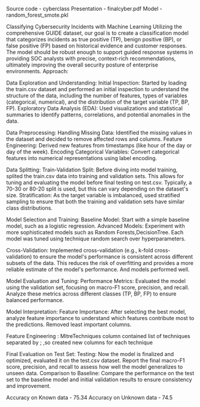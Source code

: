 Source code - cyberclass Presentation - finalcyber.pdf Model - random_forest_smote.pkl

Classifying Cybersecurity Incidents with Machine Learning Utilizing the comprehensive GUIDE dataset, our goal is to create a classification model that categorizes incidents as true positive (TP), benign positive (BP), or false positive (FP) based on historical evidence and customer responses. The model should be robust enough to support guided response systems in providing SOC analysts with precise, context-rich recommendations, ultimately improving the overall security posture of enterprise environments. Approach:

Data Exploration and Understanding: Initial Inspection: Started by loading the train.csv dataset and performed an initial inspection to understand the structure of the data, including the number of features, types of variables (categorical, numerical), and the distribution of the target variable (TP, BP, FP). Exploratory Data Analysis (EDA): Used visualizations and statistical summaries to identify patterns, correlations, and potential anomalies in the data.

Data Preprocessing: Handling Missing Data: Identified the missing values in the dataset and decided to remove affected rows and columns. Feature Engineering: Derived new features from timestamps (like hour of the day or day of the week). Encoding Categorical Variables: Convert categorical features into numerical representations using label encoding.

Data Splitting: Train-Validation Split: Before diving into model training, splited the train.csv data into training and validation sets. This allows for tuning and evaluating the model before final testing on test.csv. Typically, a 70-30 or 80-20 split is used, but this can vary depending on the dataset's size. Stratification: As the target variable is imbalanced, used stratified sampling to ensure that both the training and validation sets have similar class distributions.

Model Selection and Training: Baseline Model: Start with a simple baseline model, such as a logistic regression. Advanced Models: Experiment with more sophisticated models such as Random Forests,DecisionTree. Each model was tuned using technique random search over hyperparameters.

Cross-Validation: Implemented cross-validation (e.g., k-fold cross-validation) to ensure the model's performance is consistent across different subsets of the data. This reduces the risk of overfitting and provides a more reliable estimate of the model's performance. And models performed well.

Model Evaluation and Tuning: Performance Metrics: Evaluated the model using the validation set, focusing on macro-F1 score, precision, and recall. Analyze these metrics across different classes (TP, BP, FP) to ensure balanced performance.

Model Interpretation: Feature Importance: After selecting the best model, analyze feature importance to understand which features contribute most to the predictions. Removed least important columns.

Feature Engineering : MitreTechniques column contained list of techniques separated by ; ,so created new columns for each technique 

Final Evaluation on Test Set: Testing: Now the model is finalized and optimized, evaluated it on the test.csv dataset. Report the final macro-F1 score, precision, and recall to assess how well the model generalizes to unseen data. Comparison to Baseline: Compare the performance on the test set to the baseline model and initial validation results to ensure consistency and improvement.

Accuracy on Known data - 75.34 Accuracy on Unknown data - 74.5

